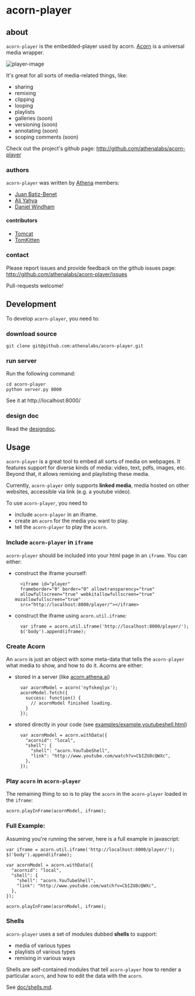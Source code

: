 # acorn-player

## about


``acorn-player`` is the embedded-player used by acorn.
[Acorn](http://staging.acorn.athena.ai) is a universal media wrapper.

![player-image](https://img.skitch.com/20120908-fcad4pqca1chdrrgr446q1euj7.png)

It's great for all sorts of media-related things, like:
* sharing
* remixing
* clipping
* looping
* playlists
* galleries (soon)
* versioning (soon)
* annotating (soon)
* scoping comments (soon)

Check out the project's github page:
http://github.com/athenalabs/acorn-player

### authors

``acorn-player`` was written by [Athena](http://github.com/athenalabs) members:

* [Juan Batiz-Benet](http://github.com/jbenet)
* [Ali Yahya](http://github.com/ali01)
* [Daniel Windham](http://github.com/tenedor)

#### contributors
* [Tomcat](http://github.com/TomcatEsq)
* [TomKitten](http://github.com/TomKitten)


### contact

Please report issues and provide feedback on the github issues page:
http://github.com/athenalabs/acorn-player/issues

Pull-requests welcome!

## Development

To develop ``acorn-player``, you need to:

### download source

    git clone git@github.com:athenalabs/acorn-player.git

### run server

Run the following command:

    cd acorn-player
    python server.py 8000

See it at http://localhost:8000/

### design doc

Read the [designdoc](doc/designdoc.md).

## Usage

``acorn-player`` is a great tool to embed all sorts of media on webpages.
It features support for diverse kinds of media: video, text, pdfs, images,
etc. Beyond that, it allows remixing and playlisting these media.

Currently, ``acorn-player`` only supports **linked media**, media hosted on
other websites, accessible via link (e.g. a youtube video).

To use ``acorn-player``, you need to

* include ``acorn-player`` in an iframe.
* create an ``acorn`` for the media you want to play.
* tell the ``acorn-player`` to play the ``acorn``.

### Include ``acorn-player`` in ``iframe``

``acorn-player`` should be included into your html page in an ``iframe``. You
can either:


* construct the iframe yourself:

        <iframe id="player"
        frameborder="0" border="0" allowtransparency="true"
        allowfullscreen="true" webkitallowfullscreen="true" mozallowfullscreen="true"
        src="http://localhost:8000/player/"></iframe>


* construct the iframe using ``acorn.util.iframe``:

        var iframe = acorn.util.iframe('http://localhost:8000/player/');
        $('body').append(iframe);



### Create Acorn

An ``acorn`` is just an object with some meta-data that tells the
``acorn-player`` what media to show, and how to do it. Acorns are either:

* stored in a server
(like [acorn.athena.ai](http://staging.acorn.athena.ai))

        var acornModel = acorn('nyfskeqlyx');
        acornModel.fetch({
          success: function() {
            // acornModel finished loading.
          }
        });

* stored directly in your code
(see [examples/example.youtubeshell.html](examples/example.youtubeshell.html))

        var acornModel = acorn.withData({
          "acornid": "local",
          "shell": {
            "shell": "acorn.YouTubeShell",
            "link": "http://www.youtube.com/watch?v=CbIZU8cQWXc",
          },
        });


### Play ``acorn`` in ``acorn-player``

The remaining thing to so is to play the ``acorn`` in the ``acorn-player``
loaded in the ``iframe``:

    acorn.playInFrame(acornModel, iframe);


### Full Example:

Assuming you're running the server, here is a full example in javascript:

    var iframe = acorn.util.iframe('http://localhost:8000/player/');
    $('body').append(iframe);

    var acornModel = acorn.withData({
      "acornid": "local",
      "shell": {
        "shell": "acorn.YouTubeShell",
        "link": "http://www.youtube.com/watch?v=CbIZU8cQWXc",
      },
    });

    acorn.playInFrame(acornModel, iframe);



### Shells

``acorn-player`` uses a set of modules dubbed **shells** to support:
* media of various types
* playlists of various types
* remixing in various ways

Shells are self-contained modules that tell ``acorn-player`` how to render a
particular ``acorn``, and how to edit the data with the ``acorn``.

See [doc/shells.md](doc/shells.md).
